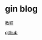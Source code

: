 # gin blog

[教程](https://studygolang.com/subject/194)

[github](https://github.com/EDDYCJY/go-gin-example)